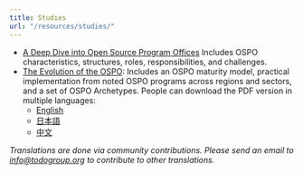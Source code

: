 ```yaml
---
title: Studies
url: "/resources/studies/"
---
```


  * [A Deep Dive into Open Source Program Offices](https://www.linuxfoundation.org/tools/a-deep-dive-into-open-source-program-offices/) Includes OSPO characteristics, structures, roles, responsibilities, and challenges.
  * [The Evolution of the OSPO](https://linuxfoundation.org/tools/the-evolution-of-the-open-source-program-office-ospo/): Includes an OSPO maturity model, practical implementation from noted OSPO programs across regions and sectors, and a set of OSPO Archetypes. People can download the PDF version in multiple languages:
      * [English](https://linuxfoundation.org/wp-content/uploads/LFResearch_OSPO_Report.pdf)
      * [日本語](https://www.linuxfoundation.jp/wp-content/uploads//2022/05/LFResearch_OSPO_Report-ja3.pdf)
      * [中文](https://openevangel.com/yidaoshi/the-evolution-of-the-ospo/content)

*Translations are done via community contributions. Please send an email to info@todogroup.org to contribute to other translations.*
